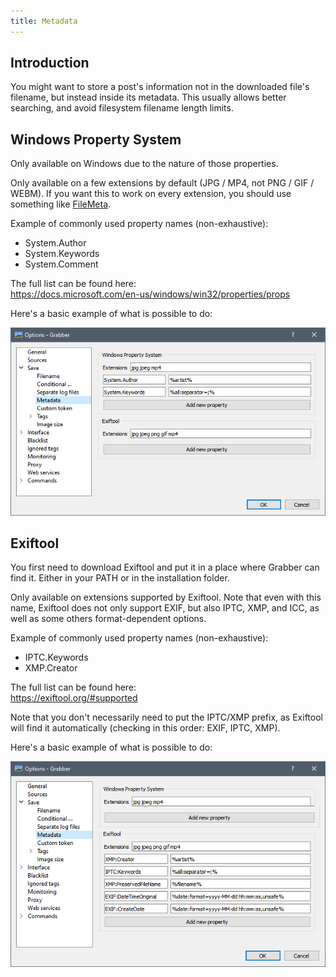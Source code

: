 ```yaml
---
title: Metadata
---
```



## Introduction

You might want to store a post's information not in the downloaded file's filename, but instead inside its metadata. This usually allows better searching, and avoid filesystem filename length limits.



## Windows Property System

Only available on Windows due to the nature of those properties.

Only available on a few extensions by default (JPG / MP4, not PNG / GIF / WEBM). If you want this to work on every extension, you should use something like [FileMeta](https://github.com/Dijji/FileMeta).

Example of commonly used property names (non-exhaustive):

* System.Author
* System.Keywords
* System.Comment

The full list can be found here:  
<https://docs.microsoft.com/en-us/windows/win32/properties/props>

Here's a basic example of what is possible to do:

![metadata](img/metadata-propsys.png)



## Exiftool

You first need to download Exiftool and put it in a place where Grabber can find it. Either in your PATH or in the installation folder.

Only available on extensions supported by Exiftool. Note that even with this name, Exiftool does not only support EXIF, but also IPTC, XMP, and ICC, as well as some others format-dependent options.

Example of commonly used property names (non-exhaustive):

* IPTC.Keywords
* XMP.Creator

The full list can be found here:  
<https://exiftool.org/#supported>

Note that you don't necessarily need to put the IPTC/XMP prefix, as Exiftool will find it automatically (checking in this order: EXIF, IPTC, XMP).

Here's a basic example of what is possible to do:

![metadata](img/metadata-exiftool.png)